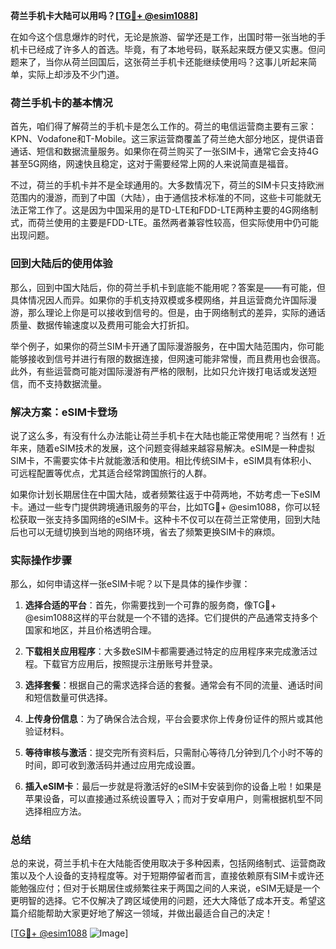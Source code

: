 **荷兰手机卡大陆可以用吗？[[TG💪+ @esim1088](https://t.me/s/esim1088)]**

在如今这个信息爆炸的时代，无论是旅游、留学还是工作，出国时带一张当地的手机卡已经成了许多人的首选。毕竟，有了本地号码，联系起来既方便又实惠。但问题来了，当你从荷兰回国后，这张荷兰手机卡还能继续使用吗？这事儿听起来简单，实际上却涉及不少门道。

### 荷兰手机卡的基本情况

首先，咱们得了解荷兰的手机卡是怎么工作的。荷兰的电信运营商主要有三家：KPN、Vodafone和T-Mobile。这三家运营商覆盖了荷兰绝大部分地区，提供语音通话、短信和数据流量服务。如果你在荷兰购买了一张SIM卡，通常它会支持4G甚至5G网络，网速快且稳定，这对于需要经常上网的人来说简直是福音。

不过，荷兰的手机卡并不是全球通用的。大多数情况下，荷兰的SIM卡只支持欧洲范围内的漫游，而到了中国（大陆），由于通信技术标准的不同，这些卡可能就无法正常工作了。这是因为中国采用的是TD-LTE和FDD-LTE两种主要的4G网络制式，而荷兰使用的主要是FDD-LTE。虽然两者兼容性较高，但实际使用中仍可能出现问题。

### 回到大陆后的使用体验

那么，回到中国大陆后，你的荷兰手机卡到底能不能用呢？答案是——有可能，但具体情况因人而异。如果你的手机支持双模或多模网络，并且运营商允许国际漫游，那么理论上你是可以接收到信号的。但是，由于网络制式的差异，实际的通话质量、数据传输速度以及费用可能会大打折扣。

举个例子，如果你的荷兰SIM卡开通了国际漫游服务，在中国大陆范围内，你可能能够接收到信号并进行有限的数据连接，但网速可能非常慢，而且费用也会很高。此外，有些运营商可能对国际漫游有严格的限制，比如只允许拨打电话或发送短信，而不支持数据流量。

### 解决方案：eSIM卡登场

说了这么多，有没有什么办法能让荷兰手机卡在大陆也能正常使用呢？当然有！近年来，随着eSIM技术的发展，这个问题变得越来越容易解决。eSIM是一种虚拟SIM卡，不需要实体卡片就能激活和使用。相比传统SIM卡，eSIM具有体积小、可远程配置等优点，尤其适合经常跨国旅行的人群。

如果你计划长期居住在中国大陆，或者频繁往返于中荷两地，不妨考虑一下eSIM卡。通过一些专门提供跨境通讯服务的平台，比如TG💪+ @esim1088，你可以轻松获取一张支持多国网络的eSIM卡。这种卡不仅可以在荷兰正常使用，回到大陆后也可以无缝切换到当地的网络环境，省去了频繁更换SIM卡的麻烦。

### 实际操作步骤

那么，如何申请这样一张eSIM卡呢？以下是具体的操作步骤：

1. **选择合适的平台**：首先，你需要找到一个可靠的服务商，像TG💪+ @esim1088这样的平台就是一个不错的选择。它们提供的产品通常支持多个国家和地区，并且价格透明合理。
   
2. **下载相关应用程序**：大多数eSIM卡都需要通过特定的应用程序来完成激活过程。下载官方应用后，按照提示注册账号并登录。

3. **选择套餐**：根据自己的需求选择合适的套餐。通常会有不同的流量、通话时间和短信数量可供选择。

4. **上传身份信息**：为了确保合法合规，平台会要求你上传身份证件的照片或其他验证材料。

5. **等待审核与激活**：提交完所有资料后，只需耐心等待几分钟到几个小时不等的时间，即可收到激活码并通过应用完成设置。

6. **插入eSIM卡**：最后一步就是将激活好的eSIM卡安装到你的设备上啦！如果是苹果设备，可以直接通过系统设置导入；而对于安卓用户，则需根据机型不同选择相应方法。

### 总结

总的来说，荷兰手机卡在大陆能否使用取决于多种因素，包括网络制式、运营商政策以及个人设备的支持程度等。对于短期停留者而言，直接依赖原有SIM卡或许还能勉强应付；但对于长期居住或频繁往来于两国之间的人来说，eSIM无疑是一个更明智的选择。它不仅解决了跨区域使用的问题，还大大降低了成本开支。希望这篇介绍能帮助大家更好地了解这一领域，并做出最适合自己的决定！

[[TG💪+ @esim1088](https://t.me/s/esim1088) ![Image](https://i.postimg.cc/4NQfJmqS/Snipaste-2025-05-13-00-14-12.png)]